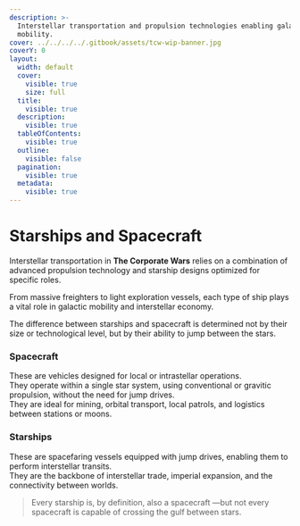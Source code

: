 ```yaml
---
description: >-
  Interstellar transportation and propulsion technologies enabling galactic
  mobility.
cover: ../../../../.gitbook/assets/tcw-wip-banner.jpg
coverY: 0
layout:
  width: default
  cover:
    visible: true
    size: full
  title:
    visible: true
  description:
    visible: true
  tableOfContents:
    visible: true
  outline:
    visible: false
  pagination:
    visible: true
  metadata:
    visible: true
---
```


# Starships and Spacecraft

Interstellar transportation in **The Corporate Wars** relies on a combination of advanced propulsion technology and starship designs optimized for specific roles.

From massive freighters to light exploration vessels, each type of ship plays a vital role in galactic mobility and interstellar economy.

The difference between starships and spacecraft is determined not by their size or technological level, but by their ability to jump between the stars.

### Spacecraft  
These are vehicles designed for local or intrastellar operations.  
They operate within a single star system, using conventional or gravitic propulsion, without the need for jump drives.  
They are ideal for mining, orbital transport, local patrols, and logistics between stations or moons.

### Starships  
These are spacefaring vessels equipped with jump drives, enabling them to perform interstellar transits.  
They are the backbone of interstellar trade, imperial expansion, and the connectivity between worlds.

> Every starship is, by definition, also a spacecraft —but not every spacecraft is capable of crossing the gulf between stars.
